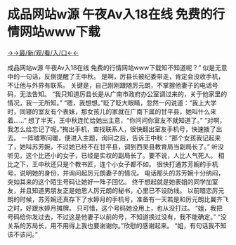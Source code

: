 # 成品网站w源  午夜Av入18在线   免费的行情网站www下载

<a href="https://senfoop.com">→→最/新/观/看/入/口←←</a>


成品网站w源  午夜Av入18在线   免费的行情网站www下载知不知道呢？”
似是无意中的一句话，反倒提醒了王中秋。
是啊，厉县长被纪委带走，肯定会没收手机，不让他与外界有联系。
关键是，自己刚刚跟随厉元朗，不掌握他妻子的电话号码，无法告知。
“我只知道厉县长是从广南市政府办公室调过来的，关于他家里的情况，我一无所知。”
“嗯，我想想。”眨了眨大眼睛，忽然一闪说道：“我上大学时，同寝的室友有个表妹，那女孩儿的家就在广南下属的甘平县，她叫什么来着……”
想了半天，王中秋连忙给她出主意，“你问问你室友不就知道了。”
“对啊，我怎么给忘记了呢。”掏出手机，查找联系人，很快翻出室友手机号，快速拨了出去。
一阵嘘寒问暖，便进入主题，询问之后，告诉王中秋：“那个女孩我记起来了，她叫苏芳婉，不过她已经不在甘平县，调到西吴县教育局当副局长了。”
听没听见，这个比还小的女子，已经是实权的副局长了。要不说，人比人气死人。
相比之下，王中秋还只是个教书匠，连个小女子都不如。
很快打通苏芳婉的手机号，说明她的身份，并询问起厉元朗妻子的情况。
电话那头的苏芳婉十分纳闷，突如其来的这个陌生号码让她好一阵子回忆。
终于想起就是她表姐的同学加室友，并且知道男朋友正是她恩人厉元朗的秘书，心里已不设防线。
以前暗恋厉元朗的时候，苏芳婉还真存下了水婷月的手机号，准备有一天若是和厉元朗比翼齐飞之时，好跟水婷月摊牌。
只可惜，这个号码她没用上，也从没打过。
“姐，我把号码给你发过去，不过这是他妻子以前的号，不知道换过没有，我不能确定。”
“没关系的苏局长，用不用得上我也要谢谢你。”欣慰的感谢起来。
“姐，有句话我不知该不该问。”
